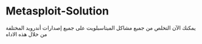 # Metasploit-Solution
يمكنك الآن التخلص من جميع مشاكل الميتاسبلويت على جميع إصدارات أندرويد المختلفة من خلال هذه الاداه 
